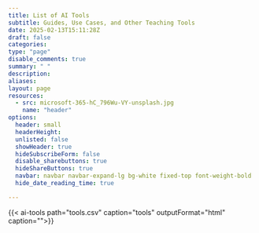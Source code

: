 ```yaml
---
title: List of AI Tools
subtitle: Guides, Use Cases, and Other Teaching Tools
date: 2025-02-13T15:11:28Z 
draft: false
categories: 
type: "page"
disable_comments: true
summary: " "
description:
aliases:
layout: page
resources:
  - src: microsoft-365-hC_796Wu-VY-unsplash.jpg
    name: "header"
options:
  header: small
  headerHeight:
  unlisted: false
  showHeader: true
  hideSubscribeForm: false
  disable_sharebuttons: true
  hideShareButtons: true
  navbar: navbar navbar-expand-lg bg-white fixed-top font-weight-bold
  hide_date_reading_time: true

---
```



<div class="row">
<div class="col-10 offset-1">
{{< ai-tools path="tools.csv" caption="tools" outputFormat="html" caption="">}}
</div>
</div>

<script>
document.addEventListener("DOMContentLoaded", function () {
	// Find all tables with the class "database-table"
	var tables = document.querySelectorAll("table.database-table");

	tables.forEach(function (table) {
		// Find header cells and determine indices for Category, Tool, and Description
		var headerCells = table.querySelectorAll("thead th");
		var categoryIndex = -1, toolIndex = -1, descriptionIndex = -1;
		headerCells.forEach(function (th, index) {
			var headerText = th.textContent.trim().toLowerCase();
			if (headerText === "category") {
				categoryIndex = index;
			} else if (headerText === "tool") {
				toolIndex = index;
			} else if (headerText === "description") {
				descriptionIndex = index;
			}
		});

		// Collect unique categories if the Category column exists
		var rows = table.querySelectorAll("tbody tr");
		var categories = new Set();
		if (categoryIndex !== -1) {
			rows.forEach(function (row) {
				var cells = row.querySelectorAll("td");
				if (cells[categoryIndex]) {
					var cat = cells[categoryIndex].textContent.trim();
					if (cat !== "") {
						categories.add(cat);
					}
				}
			});
		}
		var categoryArray = Array.from(categories).sort();

		// Create a container for the filters using Bootstrap classes
		var filterContainer = document.createElement("div");
		filterContainer.className = "mb-3 d-flex align-items-center";

		// Create a text input filter for Tool and Description columns
		var searchInput = document.createElement("input");
		searchInput.type = "text";
		searchInput.className = "form-control";
		searchInput.placeholder = "Search Tool and Description...";
		filterContainer.appendChild(searchInput);

		// If a Category column exists, create a dropdown filter
		var categorySelect = null;
		if (categoryIndex !== -1) {
			categorySelect = document.createElement("select");
			categorySelect.className = "form-control mr-3";
			var defaultOption = document.createElement("option");
			defaultOption.value = "";
			defaultOption.textContent = "All Categories";
			categorySelect.appendChild(defaultOption);
			categoryArray.forEach(function (cat) {
				var option = document.createElement("option");
				option.value = cat;
				option.textContent = cat;
				categorySelect.appendChild(option);
			});
			filterContainer.appendChild(categorySelect);
		}

		// Insert the filter container above the table
		table.parentNode.insertBefore(filterContainer, table);

		// Filter function applies both category and text filters
		function filterRows() {
			var selectedCategory = categorySelect ? categorySelect.value : "";
			var searchText = searchInput.value.trim().toLowerCase();

			rows.forEach(function (row) {
				var cells = row.querySelectorAll("td");
				var rowCategory = (categoryIndex !== -1 && cells[categoryIndex]) ? cells[categoryIndex].textContent.trim() : "";
				var rowTool = (toolIndex !== -1 && cells[toolIndex]) ? cells[toolIndex].textContent.trim().toLowerCase() : "";
				var rowDescription = (descriptionIndex !== -1 && cells[descriptionIndex]) ? cells[descriptionIndex].textContent.trim().toLowerCase() : "";

				// Check category filter: if selected, row must match exactly
				var passesCategory = (selectedCategory === "" || rowCategory === selectedCategory);
				// Check search filter: if non-empty, at least one column must include the search term
				var passesSearch = (searchText === "" || rowTool.indexOf(searchText) !== -1 || rowDescription.indexOf(searchText) !== -1);

				// Only show the row if both conditions pass
				row.style.display = (passesCategory && passesSearch) ? "" : "none";
			});
		}

		// Listen for changes on both the dropdown and the text input
		if (categorySelect) {
			categorySelect.addEventListener("change", filterRows);
		}
		searchInput.addEventListener("input", filterRows);
	});
});
</script>